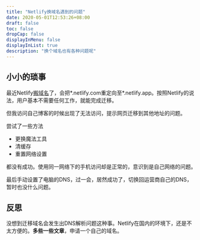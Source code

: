 ```yaml
---
title: "Netlify换域名遇到的问题"
date: 2020-05-01T12:53:26+08:00
draft: false
toc: false
dropCap: false
displayInMenu: false
displayInList: true
description: "换个域名也有各种问题呢"
---
```


## 小小的琐事

最近Netlify[搬域名](https://community.netlify.com/t/changes-coming-to-netlify-site-urls/8918)了，会把*.netlify.com重定向至*.netlify.app。按照Netlify的说法，用户基本不需要任何工作，就能完成迁移。

但我访问自己博客的时候出现了无法访问，提示网页迁移到其他地址的问题。

尝试了一些方法

- 更换魔法工具
- 清缓存
- 重置网络设置

都没有成功。使用同一网络下的手机访问却是正常的，意识到是自己网络的问题。

最后手动设置了电脑的DNS，过一会，居然成功了，切换回运营商自己的DNS，暂时也没什么问题。

## 反思

没想到迁移域名会发生出DNS解析问题这种事。Netlify在国内的环境下，还是不太方便的。**多些一些文章**，申请一个自己的域名。
